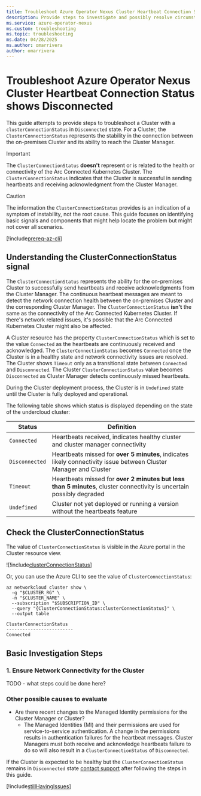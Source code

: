 ```yaml
---
title: Troubleshoot Azure Operator Nexus Cluster Heartbeat Connection Status shows Disconnected
description: Provide steps to investigate and possibly resolve circumstances that are preventing the Cluster from sending heartbeats to the Cluster Manager.
ms.service: azure-operator-nexus
ms.custom: troubleshooting
ms.topic: troubleshooting
ms.date: 04/28/2025
ms.author: omarrivera
author: omarrivera
---
```

# Troubleshoot Azure Operator Nexus Cluster Heartbeat Connection Status shows Disconnected

This guide attempts to provide steps to troubleshoot a Cluster with a `clusterConnectionStatus` in `Disconnected` state.
For a Cluster, the `ClusterConnectionStatus` represents the stability in the connection between the on-premises Cluster and its ability to reach the Cluster Manager.

> [!IMPORTANT]
> The `ClusterConnectionStatus` **doesn't** represent or is related to the health or connectivity of the Arc Connected Kubernetes Cluster.
> The `ClusterConnectionStatus` indicates that the Cluster is successful in sending heartbeats and receiving acknowledgment from the Cluster Manager.

> [!CAUTION]
> The information the `ClusterConnectionStatus` provides is an indication of a symptom of instability, not the root cause.
> This guide focuses on identifying basic signals and components that might help locate the problem but might not cover all scenarios.

[!include[prereq-az-cli](./includes/baremetal-machines/prerequisites-azure-cli-bare-metal-machine-actions.md)]

## Understanding the ClusterConnectionStatus signal

The `ClusterConnectionStatus` represents the ability for the on-premises Cluster to successfully send heartbeats and receive acknowledgments from the Cluster Manager.
The continuous heartbeat messages are meant to detect the network connection health between the on-premises Cluster and the corresponding Cluster Manager.
The `ClusterConnectionStatus` **isn't** the same as the connectivity of the Arc Connected Kubernetes Cluster.
If there's network related issues, it's possible that the Arc Connected Kubernetes Cluster might also be affected.

A Cluster resource has the property `ClusterConnectionStatus` which is set to the value `Connected` as the heartbeats are continuously received and acknowledged.
The `ClusterConnectionStatus` becomes `Connected` once the Cluster is in a healthy state and network connectivity issues are resolved.
The Cluster shows `Timeout` only as a transitional state between `Connected` and `Disconnected`.
The Cluster `ClusterConnectionStatus` value becomes `Disconnected` as Cluster Manager detects continuously missed heartbeats.

During the Cluster deployment process, the Cluster is in `Undefined` state until the Cluster is fully deployed and operational.

The following table shows which status is displayed depending on the state of the undercloud cluster:

| Status         | Definition                                                                                                            |
|----------------|-----------------------------------------------------------------------------------------------------------------------|
| `Connected`    | Heartbeats received, indicates healthy cluster and cluster manager connectivity                                       |
| `Disconnected` | Heartbeats missed for __over 5 minutes__, indicates likely connectivity issue between Cluster Manager and Cluster     |
| `Timeout`      | Heartbeats missed for __over 2 minutes but less than 5 minutes__, cluster connectivity is uncertain possibly degraded |
| `Undefined`    | Cluster not yet deployed or running a version without the heartbeats feature                                          |

## Check the ClusterConnectionStatus

The value of `ClusterConnectionStatus` is visible in the Azure portal in the Cluster resource view.

![!include[clusterConnectionStatus](./includes/cluster-connection-status.md)]

Or, you can use the Azure CLI to see the value of `ClusterConnectionStatus`:

```azurecli
az networkcloud cluster show \
  -g "$CLUSTER_RG" \
  -n "$CLUSTER_NAME" \
  --subscription "$SUBSCRIPTION_ID" \
  --query "{ClusterConnectionStatus:clusterConnectionStatus}" \
  --output table

ClusterConnectionStatus
-------------------------
Connected
```

## Basic Investigation Steps

### 1. Ensure Network Connectivity for the Cluster

TODO - what steps could be done here?

### Other possible causes to evaluate

- Are there recent changes to the Managed Identity permissions for the Cluster Manager or Cluster?
  - The Managed Identities (MI) and their permissions are used for service-to-service authentication. A change in the permissions results in authentication failures for the heartbeat messages. Cluster Managers must both receive and acknowledge heartbeats failure to do so will also result in a `ClusterConnectionStatus` of `Disconnected`.

If the Cluster is expected to be healthy but the `ClusterConnectionStatus` remains in `Disconnected` state [contact support] after following the steps in this guide.

[!include[stillHavingIssues](./includes/contact-support.md)]

[contact support]: https://portal.azure.com/?#blade/Microsoft_Azure_Support/HelpAndSupportBlade